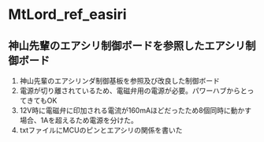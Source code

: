 # MtLord_ref_easiri
## 神山先輩のエアシリ制御ボードを参照したエアシリ制御ボード
1. 神山先輩のエアシリンダ制御基板を参照及び改良した制御ボード
2. 電源が切り離されているため、電磁弁用の電源が必要。パワーハブからとってきてもOK
3. 12V時に電磁弁に印加される電流が160mAほどだったため8個同時に動かす場合、1Aを超えるため電源を分けた。
4. txtファイルにMCUのピンとエアシリの関係を書いた

